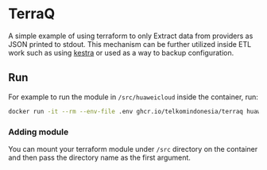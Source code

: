 # TerraQ

A simple example of using terraform to only Extract data from providers as JSON printed to stdout. This mechanism can be further utilized inside ETL work such as using [kestra](https://kestra.io/plugins/plugin-terraform/tasks/cli/io.kestra.plugin.terraform.cli.terraformcli) or used as a way to backup configuration.

## Run

For example to run the module in `/src/huaweicloud` inside the container, run:

```bash
docker run -it --rm --env-file .env ghcr.io/telkomindonesia/terraq huaweicloud
```

### Adding module

You can mount your terraform module under `/src` directory on the container and then pass the directory name as the first argument.

